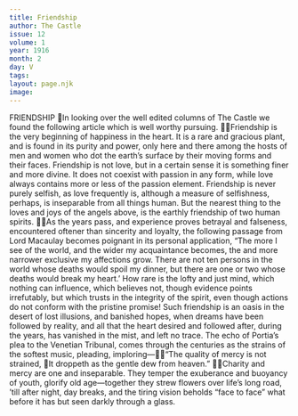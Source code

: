 ```yaml
---
title: Friendship
author: The Castle
issue: 12
volume: 1
year: 1916
month: 2
day: V
tags:
layout: page.njk
image:
---
```

FRIENDSHIP In looking over the well edited columns of The Castle we found the following article which is well worthy pursuing. Friendship is the very beginning of happiness in the heart. It is a rare and gracious plant, and is found in its purity and power, only here and there among the hosts of men and women who dot the earth’s surface by their moving forms and their faces. Friendship is not love, but in a certain sense it is something finer and more divine. It does not coexist with passion in any form, while love always contains more or less of the passion element. Friendship is never purely selfish, as love frequently is, although a measure of selfishness, perhaps, is inseparable from all things human. But the nearest thing to the loves and joys of the angels above, is the earthly friendship of two human spirits. As the years pass, and experience proves betrayal and falseness, encountered oftener than sincerity and loyalty, the following passage from Lord Macaulay becomes poignant in its personal application, “The more I see of the world, and the wider my acquaintance becomes, the and more narrower exclusive my affections grow. There are not ten persons in the world whose deaths would spoil my dinner, but there are one or two whose deaths would break my heart.’ How rare is the lofty and just mind, which nothing can influence, which believes not, though evidence points irrefutably, but which trusts in the integrity of the spirit, even though actions do not conform with the pristine promise! Such friendship is an oasis in the desert of lost illusions, and banished hopes, when dreams have been followed by reality, and all that the heart desired and followed after, during the years, has vanished in the mist, and left no trace. The echo of Portia’s plea to the Venetian Tribunal, comes through the centuries as the strains of the softest music, pleading, imploring—“The quality of mercy is not strained, It droppeth as the gentle dew from heaven.” Charity and mercy are one and inseparable. They temper the exuberance and buoyancy of youth, glorify old age—together they strew flowers over life’s long road, ’till after night, day breaks, and the tiring vision beholds “face to face” what before it has but seen darkly through a glass.
